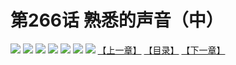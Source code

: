 # 第266话 熟悉的声音（中）
![](https://mhpic.xiaomingtaiji.net/comic/D/斗破苍穹拆分版/266话/1.jpg-zymk.middle.webp)
![](https://mhpic.xiaomingtaiji.net/comic/D/斗破苍穹拆分版/266话/2.jpg-zymk.middle.webp)
![](https://mhpic.xiaomingtaiji.net/comic/D/斗破苍穹拆分版/266话/3.jpg-zymk.middle.webp)
![](https://mhpic.xiaomingtaiji.net/comic/D/斗破苍穹拆分版/266话/4.jpg-zymk.middle.webp)
![](https://mhpic.xiaomingtaiji.net/comic/D/斗破苍穹拆分版/266话/5.jpg-zymk.middle.webp)
![](https://mhpic.xiaomingtaiji.net/comic/D/斗破苍穹拆分版/266话/6.jpg-zymk.middle.webp)
![](https://mhpic.xiaomingtaiji.net/comic/D/斗破苍穹拆分版/266话/7.jpg-zymk.middle.webp)
[【上一章】](./265.md)
[【目录】](./README.md)
[【下一章】](./267.md)
